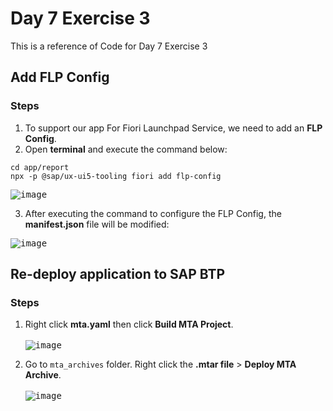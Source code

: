 # Day 7 Exercise 3
This is a reference of Code for Day 7 Exercise 3

## Add FLP Config
### Steps
1. To support our app For Fiori Launchpad Service, we need to add an **FLP Config**.
2. Open **terminal** and execute the command below:
```cds
cd app/report
npx -p @sap/ux-ui5-tooling fiori add flp-config
```
<kbd> ![image](https://github.com/takaobaltazar/sap-capm-bookshop/assets/9301953/0c70e832-e85e-4a1c-84c9-60e16e5fc16f) </kbd>

3. After executing the command to configure the FLP Config, the **manifest.json** file will be modified:
   
<kbd> ![image](https://github.com/takaobaltazar/sap-capm-bookshop/assets/9301953/6e962f01-b99d-41a2-ad5c-c5c9ad1e6189) </kbd>

## Re-deploy application to SAP BTP
### Steps
1. Right click **mta.yaml** then click **Build MTA Project**.<br>   
<kbd> ![image](https://github.com/takaobaltazar/sap-capm-bookshop/assets/9301953/104704f2-f553-4c8a-933a-3a9b04c4ebbb) </kbd><br>   

2. Go to `mta_archives` folder. Right click the **.mtar file** > **Deploy MTA Archive**.<br>   
<kbd> ![image](https://github.com/takaobaltazar/sap-capm-bookshop/assets/9301953/fbf7f3b8-0281-4252-a6f7-762300f076f3) </kbd><br>   
